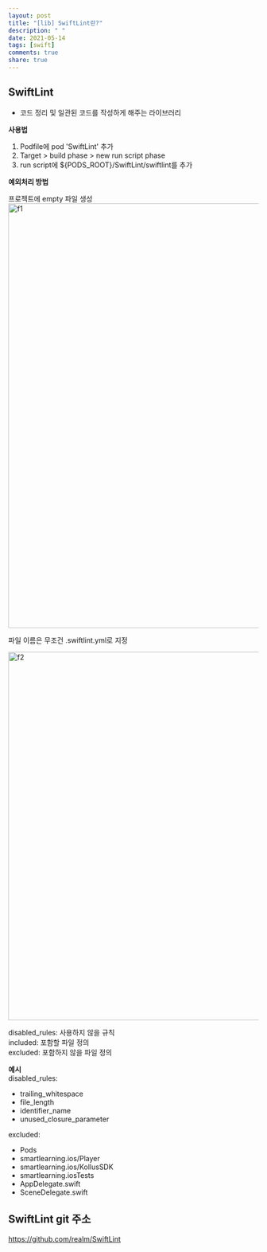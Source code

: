 ```yaml
---
layout: post
title: "[lib] SwiftLint란?"
description: " "
date: 2021-05-14
tags: [swift]
comments: true
share: true
---
```



## SwiftLint
- 코드 정리 및 일관된 코드를 작성하게 해주는 라이브러리

**사용법**

1. Podfile에 pod 'SwiftLint' 추가
2. Target > build phase > new run script phase
3. run script에 ${PODS_ROOT}/SwiftLint/swiftlint를 추가

**예외처리 방법**   

프로젝트에 empty 파일 생성    
<img width="853" alt="f1" src="https://user-images.githubusercontent.com/45002556/108619878-279f3500-746b-11eb-9db1-fd51622d71b3.png">

파일 이름은 무조건 .swiftlint.yml로 지정       

<img width="740" alt="f2" src="https://user-images.githubusercontent.com/45002556/108619881-2a9a2580-746b-11eb-8b41-532d9d302d29.png">

disabled_rules: 사용하지 않을 규칙   
included: 포함할 파일 정의       
excluded: 포함하지 않을 파일 정의     

**예시**   
disabled_rules:
- trailing_whitespace
- file_length
- identifier_name
- unused_closure_parameter

excluded:
- Pods
- smartlearning.ios/Player
- smartlearning.ios/KollusSDK
- smartlearning.iosTests
- AppDelegate.swift
- SceneDelegate.swift

## SwiftLint git 주소     
https://github.com/realm/SwiftLint
